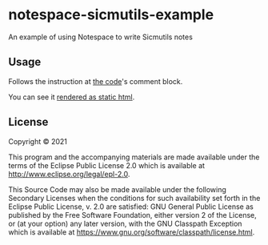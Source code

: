 # notespace-sicmutils-example

An example of using Notespace to write Sicmutils notes

## Usage

Follows the instruction at [the code](./src/notespace_sicmutils_example/core.clj)'s comment block.

You can see it [rendered as static html](https://scicloj.github.io/notespace-sicmutils-example/docs/notespace-sicmutils-example/core.html).

## License

Copyright © 2021

This program and the accompanying materials are made available under the
terms of the Eclipse Public License 2.0 which is available at
http://www.eclipse.org/legal/epl-2.0.

This Source Code may also be made available under the following Secondary
Licenses when the conditions for such availability set forth in the Eclipse
Public License, v. 2.0 are satisfied: GNU General Public License as published by
the Free Software Foundation, either version 2 of the License, or (at your
option) any later version, with the GNU Classpath Exception which is available
at https://www.gnu.org/software/classpath/license.html.
